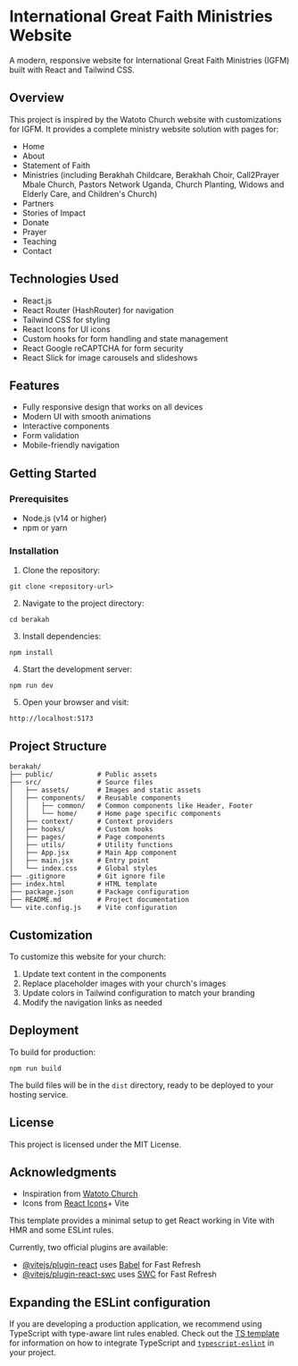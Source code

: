 # International Great Faith Ministries Website

A modern, responsive website for International Great Faith Ministries (IGFM) built with React and Tailwind CSS.

## Overview

This project is inspired by the Watoto Church website with customizations for IGFM. It provides a complete ministry website solution with pages for:

- Home
- About
- Statement of Faith
- Ministries (including Berakhah Childcare, Berakhah Choir, Call2Prayer Mbale Church, Pastors Network Uganda, Church Planting, Widows and Elderly Care, and Children's Church)
- Partners
- Stories of Impact
- Donate
- Prayer
- Teaching
- Contact

## Technologies Used

- React.js
- React Router (HashRouter) for navigation
- Tailwind CSS for styling
- React Icons for UI icons
- Custom hooks for form handling and state management
- React Google reCAPTCHA for form security
- React Slick for image carousels and slideshows

## Features

- Fully responsive design that works on all devices
- Modern UI with smooth animations
- Interactive components
- Form validation
- Mobile-friendly navigation

## Getting Started

### Prerequisites

- Node.js (v14 or higher)
- npm or yarn

### Installation

1. Clone the repository:
```
git clone <repository-url>
```

2. Navigate to the project directory:
```
cd berakah
```

3. Install dependencies:
```
npm install
```

4. Start the development server:
```
npm run dev
```

5. Open your browser and visit:
```
http://localhost:5173
```

## Project Structure

```
berakah/
├── public/           # Public assets
├── src/              # Source files
│   ├── assets/       # Images and static assets
│   ├── components/   # Reusable components
│   │   ├── common/   # Common components like Header, Footer
│   │   └── home/     # Home page specific components
│   ├── context/      # Context providers
│   ├── hooks/        # Custom hooks
│   ├── pages/        # Page components
│   ├── utils/        # Utility functions
│   ├── App.jsx       # Main App component
│   ├── main.jsx      # Entry point
│   └── index.css     # Global styles
├── .gitignore        # Git ignore file
├── index.html        # HTML template
├── package.json      # Package configuration
├── README.md         # Project documentation
└── vite.config.js    # Vite configuration
```

## Customization

To customize this website for your church:

1. Update text content in the components
2. Replace placeholder images with your church's images
3. Update colors in Tailwind configuration to match your branding
4. Modify the navigation links as needed

## Deployment

To build for production:

```
npm run build
```

The build files will be in the `dist` directory, ready to be deployed to your hosting service.

## License

This project is licensed under the MIT License.

## Acknowledgments

- Inspiration from [Watoto Church](https://watotochurch.com/)
- Icons from [React Icons](https://react-icons.github.io/react-icons/)+ Vite

This template provides a minimal setup to get React working in Vite with HMR and some ESLint rules.

Currently, two official plugins are available:

- [@vitejs/plugin-react](https://github.com/vitejs/vite-plugin-react/blob/main/packages/plugin-react) uses [Babel](https://babeljs.io/) for Fast Refresh
- [@vitejs/plugin-react-swc](https://github.com/vitejs/vite-plugin-react/blob/main/packages/plugin-react-swc) uses [SWC](https://swc.rs/) for Fast Refresh

## Expanding the ESLint configuration

If you are developing a production application, we recommend using TypeScript with type-aware lint rules enabled. Check out the [TS template](https://github.com/vitejs/vite/tree/main/packages/create-vite/template-react-ts) for information on how to integrate TypeScript and [`typescript-eslint`](https://typescript-eslint.io) in your project.
